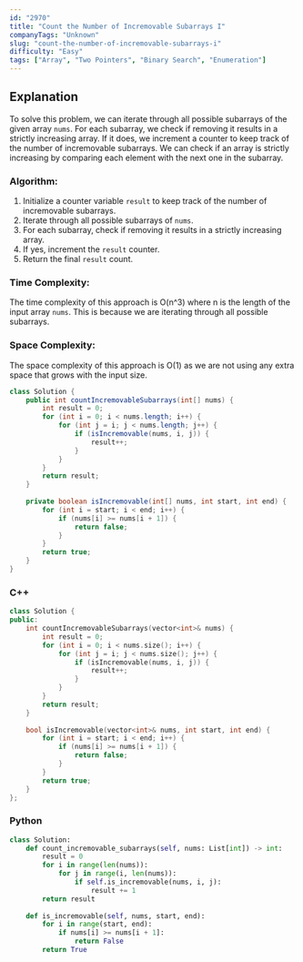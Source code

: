 ```yaml
---
id: "2970"
title: "Count the Number of Incremovable Subarrays I"
companyTags: "Unknown"
slug: "count-the-number-of-incremovable-subarrays-i"
difficulty: "Easy"
tags: ["Array", "Two Pointers", "Binary Search", "Enumeration"]
---
```


## Explanation
To solve this problem, we can iterate through all possible subarrays of the given array `nums`. For each subarray, we check if removing it results in a strictly increasing array. If it does, we increment a counter to keep track of the number of incremovable subarrays. We can check if an array is strictly increasing by comparing each element with the next one in the subarray.

### Algorithm:
1. Initialize a counter variable `result` to keep track of the number of incremovable subarrays.
2. Iterate through all possible subarrays of `nums`.
3. For each subarray, check if removing it results in a strictly increasing array.
4. If yes, increment the `result` counter.
5. Return the final `result` count.

### Time Complexity:
The time complexity of this approach is O(n^3) where n is the length of the input array `nums`. This is because we are iterating through all possible subarrays.

### Space Complexity:
The space complexity of this approach is O(1) as we are not using any extra space that grows with the input size.
```java
class Solution {
    public int countIncremovableSubarrays(int[] nums) {
        int result = 0;
        for (int i = 0; i < nums.length; i++) {
            for (int j = i; j < nums.length; j++) {
                if (isIncremovable(nums, i, j)) {
                    result++;
                }
            }
        }
        return result;
    }
    
    private boolean isIncremovable(int[] nums, int start, int end) {
        for (int i = start; i < end; i++) {
            if (nums[i] >= nums[i + 1]) {
                return false;
            }
        }
        return true;
    }
}
```

### C++
```cpp
class Solution {
public:
    int countIncremovableSubarrays(vector<int>& nums) {
        int result = 0;
        for (int i = 0; i < nums.size(); i++) {
            for (int j = i; j < nums.size(); j++) {
                if (isIncremovable(nums, i, j)) {
                    result++;
                }
            }
        }
        return result;
    }
    
    bool isIncremovable(vector<int>& nums, int start, int end) {
        for (int i = start; i < end; i++) {
            if (nums[i] >= nums[i + 1]) {
                return false;
            }
        }
        return true;
    }
};
```

### Python
```python
class Solution:
    def count_incremovable_subarrays(self, nums: List[int]) -> int:
        result = 0
        for i in range(len(nums)):
            for j in range(i, len(nums)):
                if self.is_incremovable(nums, i, j):
                    result += 1
        return result
    
    def is_incremovable(self, nums, start, end):
        for i in range(start, end):
            if nums[i] >= nums[i + 1]:
                return False
        return True
```